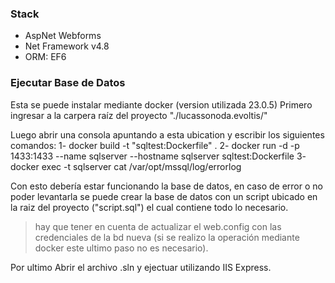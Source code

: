 ### Stack

- AspNet Webforms
- Net Framework v4.8
- ORM: EF6

### Ejecutar Base de Datos
Esta se puede instalar mediante docker (version utilizada 23.0.5)
Primero ingresar a la carpera raíz del proyecto "./lucassonoda.evoltis/"

Luego abrir una consola apuntando a esta ubication y escribir los siguientes comandos:
	1- docker build -t "sqltest:Dockerfile" .
	2- docker run -d -p 1433:1433 --name sqlserver --hostname sqlserver sqltest:Dockerfile
	3- docker exec -t sqlserver cat /var/opt/mssql/log/errorlog

Con esto debería estar funcionando la base de datos, en caso de error o no poder levantarla se puede crear la base de datos con un script ubicado en la raiz del proyecto ("script.sql")  el cual contiene todo lo necesario.

> hay que tener en cuenta de actualizar el web.config con las credenciales de la bd nueva 
> (si se realizo la operación mediante docker este ultimo paso no es necesario). 

Por ultimo Abrir el archivo .sln y ejectuar utilizando IIS Express.